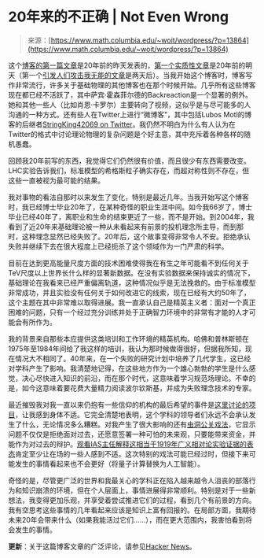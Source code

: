 <!--yml

category: 未分类

date: 2024-05-29 12:30:22

-->

# 20年来的不正确 | Not Even Wrong

> 来源：[https://www.math.columbia.edu/~woit/wordpress/?p=13864](https://www.math.columbia.edu/~woit/wordpress/?p=13864)

这个[博客的第一篇文章](https://www.math.columbia.edu/~woit/wordpress/?p=1)是20年前的昨天发表的，[第一个实质性文章](https://www.math.columbia.edu/~woit/wordpress/?p=2)是20年前的明天（第一个[引发人们攻击我无能的文章](https://www.math.columbia.edu/~woit/wordpress/?p=3)是两天后）。当我开始这个博客时，博客写作非常流行，许多关于基础物理的其他博客也在那个时候开始。几乎所有这些博客现在都已经不活跃了，其中萨宾·霍森菲尔德的Backreaction是一个显著的例外。她和其他一些人（比如肖恩·卡罗尔）主要转向了视频，这似乎是与尽可能多的人沟通的一种方式。还有些人在Twitter上进行“微博客”，其中包括Lubos Motl的博客的后继者[StringKing42069 on Twitter](https://twitter.com/stringking42069)。我仍然不明白为什么有人认为在Twitter的格式中讨论理论物理的复杂问题是个好主意，其中充斥着各种各样的随机愚蠢。

回顾我20年前写的东西，我觉得它们仍然很有价值，而且很少有东西需要改变。LHC实验告诉我们，标准模型的希格斯粒子确实存在，而超对称性则不存在，但这些一直被视为最可能的结果。

我对事物的看法自那时以来发生了变化，特别是最近几年。当我开始写这个博客时，我已经博士毕业20年了，在某种奇怪的职业生涯中间。如今我66岁了，博士毕业已经40年了，离职业和生命的结束更近了一些，而不是开始。到2004年，我看到了近20年来基础理论被一种从未看起来有前景的投机理念所主导，而到那时，这种理念显然已经失败了。20年后，这个故事变得非常令人不安。拒绝承认失败并继续下去在很大程度上已经扼杀了这个领域作为一门严肃的科学。

目前在达到更高能量尺度方面的技术困难使得我在有生之年可能看不到任何关于TeV尺度以上世界长什么样的显著新数据。在没有实验数据来保持诚实的情况下，基础理论在我看来已经严重偏离轨道，这种情况似乎是无法挽救的。由于标准模型非常成功，并且实验没有任何关于如何改进它的线索，现在已经有大约50年了，这个主题在其中非常难以取得进展。我一直承认自己是精英主义者：面对一个真正困难的问题，只有一个经过充分训练并处于正确智力环境中的非常有才能的人才可能会有所作为。

我的背景来自那些本应提供这类培训和工作环境的精英机构。哈佛和普林斯顿在1975年至1984年间给了我这样的培训，我认为那时候做得很好，但据我所知，现在情况大不相同了。40年来，在一个失败的研究计划中培养了几代学生，这已经对学科产生了影响。我清楚地记得，在这些地方作为一个雄心勃勃的学生是什么感觉，决心尽快进入知识的前沿，而在那个时代，这意味着学习规范场理论。不幸的是，如今这意味着要花费大量精力阅读波尔钦斯基，并成为失败理念技术的专家。

最近摧毁我对我一直以来仍抱有一些信仰的机构的最后希望的事件是[这里讨论的项目](https://www.math.columbia.edu/~woit/wordpress/?p=13770)，让我感到身体不适。它完全清楚地表明，这个学科的领导者们永远不会承认发生了什么，无论情况多么糟糕。对我产生了很大影响的还有[虫洞公关戏法](https://www.math.columbia.edu/~woit/wordpress/?cat=34)，它显示问题不仅仅是拒绝面对过去，还愿意签署一种可怕的未来观，只要能带来资金，并能作为对过去的辩护。[观看IAS主任解释这相当于1919年广义相对论实验证据的表态](https://www.math.columbia.edu/~woit/wordpress/?p=13229)肯定至少让在场的一些人感到不适。这次特别的戏法可能已经过时，但接下来可能发生的事情看起来也不会更好（将量子计算替换为人工智能）。

奇怪的是，尽管更广泛的世界和我最关心的学科正在陷入越来越令人沮丧的部落行为和知识崩溃的环境，但在个人层面上，事情进展得非常顺利。特别是对于一些新想法，我变得更加乐观，并享受着尝试推进它们的过程，看到几个有前景的方向。我有空思考这些事情的几年看起来应该是知识上富有回报的。在局部方面，我期待未来20年会带来什么（如果我能活过它们……），而在更大范围内，我害怕看到将会发生的事情。

**更新**：关于这篇博客文章的广泛评论，请参见[Hacker News](https://news.ycombinator.com/item?id=39753115)。
